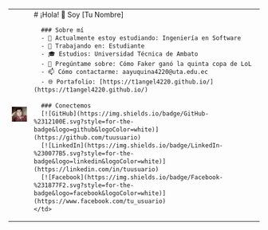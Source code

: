 <table>
  <tr>
    <td><img src="fotoUta.jpg" width="150" /></td>
    <td>
      # ¡Hola! 👋 Soy [Tu Nombre]

      ### Sobre mí
      - 🌱 Actualmente estoy estudiando: Ingeniería en Software
      - 💼 Trabajando en: Estudiante
      - 🎓 Estudios: Universidad Técnica de Ambato
      - 💬 Pregúntame sobre: Cómo Faker ganó la quinta copa de LoL
      - 📫 Cómo contactarme: aayuquina4220@uta.edu.ec
      - 🌐 Portafolio: [https://t1angel4220.github.io/](https://t1angel4220.github.io/)

      ### Conectemos
      [![GitHub](https://img.shields.io/badge/GitHub-%2312100E.svg?style=for-the-badge&logo=github&logoColor=white)](https://github.com/tuusuario)
      [![LinkedIn](https://img.shields.io/badge/LinkedIn-%230077B5.svg?style=for-the-badge&logo=linkedin&logoColor=white)](https://linkedin.com/in/tuusuario)
      [![Facebook](https://img.shields.io/badge/Facebook-%231877F2.svg?style=for-the-badge&logo=facebook&logoColor=white)](https://www.facebook.com/tu_usuario)
    </td>
  </tr>
</table>

